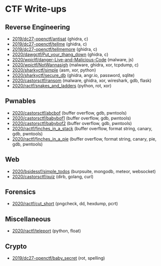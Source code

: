 # CTF Write-ups

## Reverse Engineering

* [2019/dc27-openctf/antisat](2019/dc27-openctf/antisat/) (ghidra, c)
* [2019/dc27-openctf/tellme](2019/dc27-openctf/tellme/) (ghidra, c)
* [2019/dc27-openctf/tellmemore](2019/dc27-openctf/tellmemore/) (ghidra, c)
* [2020/dawgctf/Put_your_thang_down](2020/dawgctf/Put_your_thang_down/) (ghidra, c)
* [2020/wpictf/danger-Live-and-Malicious-Code](2020/wpictf/danger-Live-and-Malicious-Code/) (malware, js)
* [2020/wpictf/NotWannasigh](2020/wpictf/NotWannasigh/) (malware, ghidra, xor, tcpdump, c)
* [2020/sharkyctf/simple](2020/sharkyctf/simple/) (asm, xor, python)
* [2020/sharkyctf/secure_db](2020/sharkyctf/secure_db/) (ghidra, angr.io, password, sqlite)
* [2020/castorsctf/ransom](2020/castorsctf/ransom/) (malware, ghidra, xor, wireshark, gdb, flask)
* [2020/ractf/snakes_and_ladders](2020/ractf/snakes_and_ladders/) (python, rot, xor)

## Pwnables

* [2020/castorsctf/abcbof](2020/castorsctf/abcbof/) (buffer overflow, gdb, pwntools)
* [2020/castorsctf/babybof1](2020/castorsctf/babybof1/) (buffer overflow, gdb, pwntools)
* [2020/castorsctf/babybof2](2020/castorsctf/babybof2/) (buffer overflow, gdb, pwntools)
* [2020/ractf/finches_in_a_stack](2020/ractf/finches_in_a_stack/) (buffer overflow, format string, canary, gdb, pwntools)
* [2020/ractf/finches_in_a_pie](2020/ractf/finches_in_a_pie/) (buffer overflow, format string, canary, pie, gdb, pwntools)

## Web

* [2020/bsidessf/simple_todos](2020/bsidessf/simple_todos/) (burpsuite, mongodb, meteor, websocket)
* [2020/castorsctf/quiz](2020/castorsctf/quiz/) (dirb, golang, curl)

## Forensics

* [2020/ractf/cut_short](2020/ractf/cut_short/) (pngcheck, dd, hexdump, pcrt)

## Miscellaneous

* [2020/ractf/teleport](2020/ractf/teleport/) (python, float)

## Crypto

* [2019/dc27-openctf/baby_secret](2019/dc27-openctf/baby_secret/) (rot, spelling)

